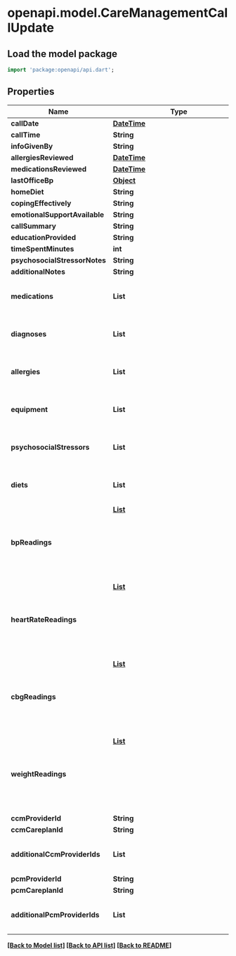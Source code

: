 # openapi.model.CareManagementCallUpdate

## Load the model package
```dart
import 'package:openapi/api.dart';
```

## Properties
Name | Type | Description | Notes
------------ | ------------- | ------------- | -------------
**callDate** | [**DateTime**](DateTime.md) |  | [optional] 
**callTime** | **String** |  | [optional] 
**infoGivenBy** | **String** |  | [optional] 
**allergiesReviewed** | [**DateTime**](DateTime.md) |  | [optional] 
**medicationsReviewed** | [**DateTime**](DateTime.md) |  | [optional] 
**lastOfficeBp** | [**Object**](.md) |  | [optional] 
**homeDiet** | **String** |  | [optional] 
**copingEffectively** | **String** |  | [optional] 
**emotionalSupportAvailable** | **String** |  | [optional] 
**callSummary** | **String** |  | [optional] 
**educationProvided** | **String** |  | [optional] 
**timeSpentMinutes** | **int** |  | [optional] 
**psychosocialStressorNotes** | **String** |  | [optional] 
**additionalNotes** | **String** |  | [optional] 
**medications** | **List<String>** |  | [optional] [default to const []]
**diagnoses** | **List<String>** |  | [optional] [default to const []]
**allergies** | **List<String>** |  | [optional] [default to const []]
**equipment** | **List<String>** |  | [optional] [default to const []]
**psychosocialStressors** | **List<String>** |  | [optional] [default to const []]
**diets** | **List<String>** |  | [optional] [default to const []]
**bpReadings** | [**List<Object>**](Object.md) |  | [optional] [default to const []]
**heartRateReadings** | [**List<Object>**](Object.md) |  | [optional] [default to const []]
**cbgReadings** | [**List<Object>**](Object.md) |  | [optional] [default to const []]
**weightReadings** | [**List<Object>**](Object.md) |  | [optional] [default to const []]
**ccmProviderId** | **String** |  | [optional] 
**ccmCareplanId** | **String** |  | [optional] 
**additionalCcmProviderIds** | **List<String>** |  | [optional] [default to const []]
**pcmProviderId** | **String** |  | [optional] 
**pcmCareplanId** | **String** |  | [optional] 
**additionalPcmProviderIds** | **List<String>** |  | [optional] [default to const []]

[[Back to Model list]](../README.md#documentation-for-models) [[Back to API list]](../README.md#documentation-for-api-endpoints) [[Back to README]](../README.md)


